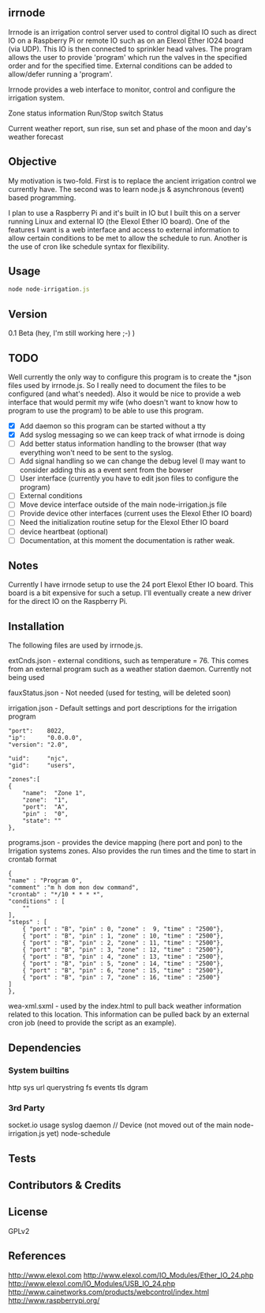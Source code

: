 ## irrnode
Irrnode is an irrigation control server used to control digital IO such as direct
IO on a Raspberry Pi or remote IO such as on an Elexol Ether IO24 board (via UDP).
This IO is then connected to sprinkler head valves. The program allows the user to
provide 'program' which run the valves in the specified order and for the specified
time.  External conditions can be added to allow/defer running a 'program'.

Irrnode provides a web interface to monitor, control and configure the irrigation
system.

Zone status information
Run/Stop switch
Status

Current weather report, sun rise, sun set and phase of the moon
and day's weather forecast

## Objective

My motivation is two-fold. First is to replace the ancient irrigation control we
currently have. The second was to learn node.js & asynchronous (event) based
programming.

I plan to use a Raspberry Pi and it's built in IO but I built this on a server
running Linux and external IO (the Elexol Ether IO board). One of the features
I want is a web interface and access to external information to allow certain
conditions to be met to allow the schedule to run. Another is the use of cron
like schedule syntax for flexibility. 

## Usage
```JavaScript
node node-irrigation.js
```

## Version

0.1 Beta (hey, I'm still working here ;-) )

## TODO

Well currently the only way to configure this program is to create the *.json files
used by irrnode.js. So I really need to document the files to be configured (and what's
needed). Also it would be nice to provide a web interface that would permit my wife
(who doesn't want to know how to program to use the program) to be able to use this
program.

- [x] Add daemon so this program can be started without a tty
- [x] Add syslog messaging so we can keep track of what irrnode is doing
- [ ] Add better status information handling to the browser (that way everything won't need to be sent to the syslog.
- [ ] Add signal handling so we can change the debug level (I may want to consider adding this as a event sent from the bowser 
- [ ] User interface (currently you have to edit json files to configure the program)
- [ ] External conditions
- [ ] Move device interface outside of the main node-irrigation.js file
- [ ] Provide device other interfaces (current uses the Elexol Ether IO board)
- [ ] Need the initialization routine setup for the Elexol Ether IO board
- [ ] device heartbeat (optional)
- [ ] Documentation, at this moment the documentation is rather weak.

## Notes

Currently I have irrnode setup to use the 24 port Elexol Ether IO board. This board is
a bit expensive for such a setup. I'll eventually create a new driver for the direct IO
on the Raspberry Pi.

## Installation

The following files are used by irrnode.js.

extCnds.json - external conditions, such as temperature = 76. This comes from an external program such as a weather station daemon. Currently not being used

fauxStatus.json - Not needed (used for testing, will be deleted soon)

irrigation.json - Default settings and port descriptions for the irrigation program 

    "port":    8022,
    "ip":      "0.0.0.0",
    "version": "2.0",

    "uid":     "njc",
    "gid":     "users",

    "zones":[
    {
        "name":  "Zone 1",
        "zone":  "1",
        "port":  "A",
        "pin" :  "0",
        "state": ""
    },

programs.json - provides the device mapping (here port and pon) to the Irrigation systems zones. Also provides the run times and the time to start in crontab format

    {
	"name" : "Program 0",
	"comment" :"m h dom mon dow command",
	"crontab" : "*/10 * * * *",
	"conditions" : [
	    ""
	],
	"steps" : [
	    { "port" : "B", "pin" : 0, "zone" :  9, "time" : "2500"},
	    { "port" : "B", "pin" : 1, "zone" : 10, "time" : "2500"},
	    { "port" : "B", "pin" : 2, "zone" : 11, "time" : "2500"},
	    { "port" : "B", "pin" : 3, "zone" : 12, "time" : "2500"},
	    { "port" : "B", "pin" : 4, "zone" : 13, "time" : "2500"},
	    { "port" : "B", "pin" : 5, "zone" : 14, "time" : "2500"},
	    { "port" : "B", "pin" : 6, "zone" : 15, "time" : "2500"},
	    { "port" : "B", "pin" : 7, "zone" : 16, "time" : "2500"}
	]
    },

wea-xml.sxml - used by the index.html to pull back weather information related to this location. This information can be pulled back by an external cron job (need to provide the script as an example).

## Dependencies

### System builtins
http
sys
url
querystring
fs
events
tls
dgram

### 3rd Party
socket.io
usage
syslog
daemon
// Device (not moved out of the main node-irrigation.js yet)
node-schedule

## Tests

## Contributors & Credits

## License
GPLv2

## References

http://www.elexol.com
http://www.elexol.com/IO_Modules/Ether_IO_24.php
http://www.elexol.com/IO_Modules/USB_IO_24.php
http://www.cainetworks.com/products/webcontrol/index.html
http://www.raspberrypi.org/
